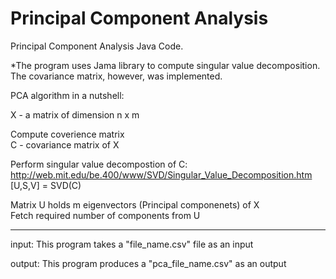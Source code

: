 # Principal Component Analysis
Principal Component Analysis Java Code.

*The program uses Jama library to compute singular value decomposition. The covariance matrix, however, was implemented.

PCA algorithm in a nutshell:

X - a matrix of dimension n x m 

Compute coverience matrix<br>
C - covariance matrix of X

Perform singular value decompostion of C: http://web.mit.edu/be.400/www/SVD/Singular_Value_Decomposition.htm
[U,S,V] = SVD(C)

Matrix U holds m eigenvectors (Principal componenets) of X<br>
Fetch required number of components from U


---
input: This program takes a "file_name.csv" file as an input

output: This program produces a "pca_file_name.csv" as an output 
